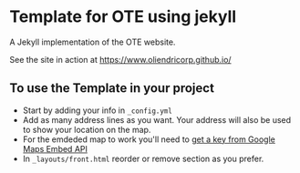 # Template for OTE using jekyll

A Jekyll implementation of the  OTE website.

See the site in action at https://www.oliendricorp.github.io/

## To use the Template in your project

- Start by adding your info in `_config.yml`
- Add as many address lines as you want. Your address will also be used to show your location on the map.
- For the emdeded map to work you'll need to [get a key from Google Maps Embed API](https://developers.google.com/maps/documentation/embed/?hl=en)
- In `_layouts/front.html` reorder or remove section as you prefer.
